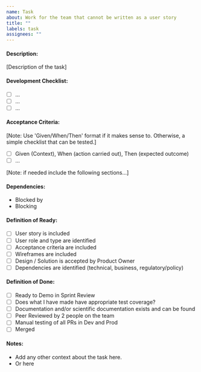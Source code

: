 ```yaml
---
name: Task
about: Work for the team that cannot be written as a user story
title: ""
labels: task
assignees: ""
---
```


#### Description:

[Description of the task]

#### Development Checklist:

- [ ] ...
- [ ] ...
- [ ] ...

#### Acceptance Criteria:

[Note: Use 'Given/When/Then' format if it makes sense to. Otherwise, a simple checklist that can be tested.]

- [ ] Given (Context), When (action carried out), Then (expected outcome)
- [ ] ...

[Note: if needed include the following sections...]

#### Dependencies:

- Blocked by
- Blocking

#### Definition of Ready:

- [ ] User story is included
- [ ] User role and type are identified
- [ ] Acceptance criteria are included
- [ ] Wireframes are included
- [ ] Design / Solution is accepted by Product Owner
- [ ] Dependencies are identified (technical, business, regulatory/policy)

#### Definition of Done:

- [ ] Ready to Demo in Sprint Review
- [ ] Does what I have made have appropriate test coverage?
- [ ] Documentation and/or scientific documentation exists and can be found
- [ ] Peer Reviewed by 2 people on the team
- [ ] Manual testing of all PRs in Dev and Prod
- [ ] Merged

#### Notes:

- Add any other context about the task here.
- Or here
